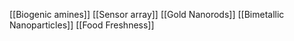 [[Biogenic amines]]
[[Sensor array]]
[[Gold Nanorods]]
[[Bimetallic Nanoparticles]]
[[Food Freshness]]
